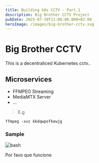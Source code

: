 ```yaml
---
title: Building k8s CCTV - Part.1
description: Big Brother CCTV Project
pubDate: 2025-07-30T11:08:00.000+02:00
heroImage: /images/big-brother-cctv.svg
---
```

# Big Brother CCTV

This is a decentraliced Kubernetes cctv..



## Microservices

* FFMPEG Streaming
* MediaMTX Server
* ...

> E.g

```
ffmpeg -xvz kkdqwpofkewjg
```

### Sample

![bash](/images/pngegg.png "bash")

Por favo que funcione
